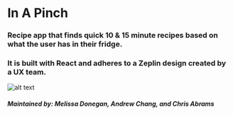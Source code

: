 # In A Pinch
### Recipe app that finds quick 10 & 15 minute recipes based on what the user has in their fridge.
### It is built with React and adheres to a Zeplin design created by a UX team.
![alt text](https://i.imgur.com/vzGqKor.png)

##### Maintained by: Melissa Donegan, Andrew Chang, and Chris Abrams
